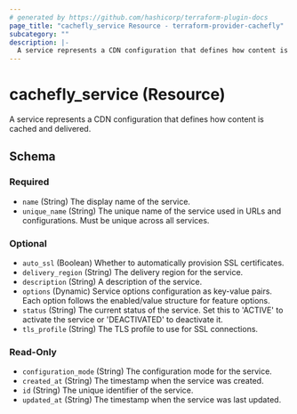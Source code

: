 ```yaml
---
# generated by https://github.com/hashicorp/terraform-plugin-docs
page_title: "cachefly_service Resource - terraform-provider-cachefly"
subcategory: ""
description: |-
  A service represents a CDN configuration that defines how content is cached and delivered.
---
```


# cachefly_service (Resource)

A service represents a CDN configuration that defines how content is cached and delivered.



<!-- schema generated by tfplugindocs -->
## Schema

### Required

- `name` (String) The display name of the service.
- `unique_name` (String) The unique name of the service used in URLs and configurations. Must be unique across all services.

### Optional

- `auto_ssl` (Boolean) Whether to automatically provision SSL certificates.
- `delivery_region` (String) The delivery region for the service.
- `description` (String) A description of the service.
- `options` (Dynamic) Service options configuration as key-value pairs. Each option follows the enabled/value structure for feature options.
- `status` (String) The current status of the service. Set this to 'ACTIVE' to activate the service or 'DEACTIVATED' to deactivate it.
- `tls_profile` (String) The TLS profile to use for SSL connections.

### Read-Only

- `configuration_mode` (String) The configuration mode for the service.
- `created_at` (String) The timestamp when the service was created.
- `id` (String) The unique identifier of the service.
- `updated_at` (String) The timestamp when the service was last updated.
